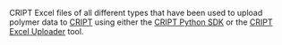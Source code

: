 CRIPT Excel files of all different types that have been used to upload polymer data to [CRIPT](https://criptapp.org) using either the [CRIPT Python SDK](https://c-accel-cript.github.io/cript/) or the [CRIPT Excel Uploader](https://c-accel-cript.github.io/cript-excel-uploader/) tool.
